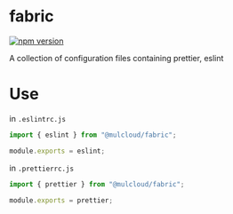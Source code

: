 # fabric

[![npm version](https://img.shields.io/npm/v/@trillion/fabric.svg?style=flat-square)](https://img.shields.io/npm/v/@trillion/fabric.svg?style=flat-square)

A collection of configuration files containing prettier, eslint

# Use

in `.eslintrc.js`

```ts
import { eslint } from "@mulcloud/fabric";

module.exports = eslint;
```

in `.prettierrc.js`

```ts
import { prettier } from "@mulcloud/fabric";

module.exports = prettier;
```

